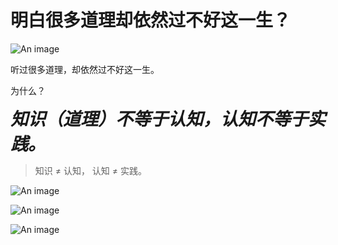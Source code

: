 # 明白很多道理却依然过不好这一生？

![An image](/images/beyond/just-do-1.jpeg)

听过很多道理，却依然过不好这一生。

为什么？

**_<span style="font-size: 28px;">知识（道理）不等于认知，认知不等于实践。</span>_**

> 知识 ≠ 认知， 认知 ≠ 实践。

![An image](/images/beyond/just-do-2.webp)

![An image](/images/beyond/just-do-3.jpg)

![An image](/images/beyond/just-do-4.jpeg)
